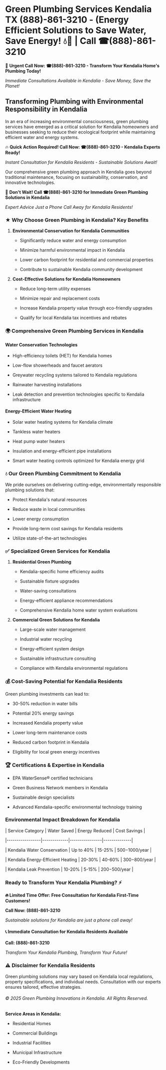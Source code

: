 # Green Plumbing Services Kendalia TX (888)-861-3210 - (Energy Efficient Solutions to Save Water, Save Energy! 💧🌿 | Call ☎(888)-861-3210

🚨 **Urgent Call Now: ☎(888)-861-3210 - Transform Your Kendalia Home's Plumbing Today!**
*Immediate Consultations Available in Kendalia - Save Money, Save the Planet!*

## Transforming Plumbing with Environmental Responsibility in Kendalia

In an era of increasing environmental consciousness, green plumbing services have emerged as a critical solution for Kendalia homeowners and businesses seeking to reduce their ecological footprint while maintaining efficient water and energy systems. 

🔥 **Quick Action Required! Call Now: ☎(888)-861-3210 - Kendalia Experts Ready!**
*Instant Consultation for Kendalia Residents - Sustainable Solutions Await!*

Our comprehensive green plumbing approach in Kendalia goes beyond traditional maintenance, focusing on sustainability, conservation, and innovative technologies.

🚨 **Don't Wait! Call ☎(888)-861-3210 for Immediate Green Plumbing Solutions in Kendalia**
*Expert Advice Just a Phone Call Away for Kendalia Residents!*

### ★ Why Choose Green Plumbing in Kendalia? Key Benefits

1. **Environmental Conservation for Kendalia Communities** 
   - Significantly reduce water and energy consumption
   - Minimize harmful environmental impact in Kendalia
   - Lower carbon footprint for residential and commercial properties
   - Contribute to sustainable Kendalia community development

2. **Cost-Effective Solutions for Kendalia Homeowners** 
   - Reduce long-term utility expenses
   - Minimize repair and replacement costs
   - Increase Kendalia property value through eco-friendly upgrades
   - Qualify for local Kendalia tax incentives and rebates

### 🌍 Comprehensive Green Plumbing Services in Kendalia

#### Water Conservation Technologies
- High-efficiency toilets (HET) for Kendalia homes
- Low-flow showerheads and faucet aerators
- Greywater recycling systems tailored to Kendalia regulations
- Rainwater harvesting installations
- Leak detection and prevention technologies specific to Kendalia infrastructure

#### Energy-Efficient Water Heating
- Solar water heating systems for Kendalia climate
- Tankless water heaters
- Heat pump water heaters
- Insulation and energy-efficient pipe installations
- Smart water heating controls optimized for Kendalia energy grid

### 💧 Our Green Plumbing Commitment to Kendalia

We pride ourselves on delivering cutting-edge, environmentally responsible plumbing solutions that:
- Protect Kendalia's natural resources
- Reduce waste in local communities
- Lower energy consumption
- Provide long-term cost savings for Kendalia residents
- Utilize state-of-the-art technologies

### ✅ Specialized Green Services for Kendalia

1. **Residential Green Plumbing**
   - Kendalia-specific home efficiency audits
   - Sustainable fixture upgrades
   - Water-saving consultations
   - Energy-efficient appliance recommendations
   - Comprehensive Kendalia home water system evaluations

2. **Commercial Green Solutions for Kendalia**
   - Large-scale water management
   - Industrial water recycling
   - Energy-efficient system design
   - Sustainable infrastructure consulting
   - Compliance with Kendalia environmental regulations

### 💰 Cost-Saving Potential for Kendalia Residents

Green plumbing investments can lead to:
- 30-50% reduction in water bills
- Potential 20% energy savings
- Increased Kendalia property value
- Lower long-term maintenance costs
- Reduced carbon footprint in Kendalia
- Eligibility for local green energy incentives

### 🏆 Certifications & Expertise in Kendalia

- EPA WaterSense® certified technicians
- Green Business Network members in Kendalia
- Sustainable design specialists
- Advanced Kendalia-specific environmental technology training

### Environmental Impact Breakdown for Kendalia

| Service Category | Water Saved | Energy Reduced | Cost Savings |
|-----------------|-------------|----------------|--------------|
| Kendalia Water Conservation | Up to 40% | 15-25% | $500-$1000/year |
| Kendalia Energy-Efficient Heating | 20-30% | 40-60% | $300-$800/year |
| Kendalia Leak Prevention | 10-20% | 5-15% | $200-$500/year |

### Ready to Transform Your Kendalia Plumbing? ⚡

**🔥 Limited Time Offer: Free Consultation for Kendalia First-Time Customers!**

**Call Now: (888)-861-3210**
*Sustainable solutions for Kendalia are just a phone call away!*

#### 📞 Immediate Consultation for Kendalia Residents Available

**Call: (888)-861-3210**
*Transform Your Kendalia Plumbing, Transform Your Future!*

### ⚠️ Disclaimer for Kendalia Residents

Green plumbing solutions may vary based on Kendalia local regulations, property specifications, and individual needs. Consultation with our experts ensures tailored, effective strategies.

###### © 2025 Green Plumbing Innovations in Kendalia. All Rights Reserved.

**Service Areas in Kendalia:** 
- Residential Homes
- Commercial Buildings
- Industrial Facilities
- Municipal Infrastructure
- Eco-Friendly Developments